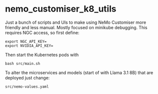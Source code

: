 # nemo_customiser_k8_utils

Just a bunch of scripts and UIs to make using NeMo Customiser more friendly and less manual. Mostly focused on minikube debugging. This requires NGC access, so first define:

```
export NGC_API_KEY=
export NVIDIA_API_KEY=
```

Then start the Kubernetes pods with

```
bash src/main.sh
```

To alter the microservices and models (start of with Llama 3.1 8B) that are deployed just change:

```
src/nemo-values.yaml
```
